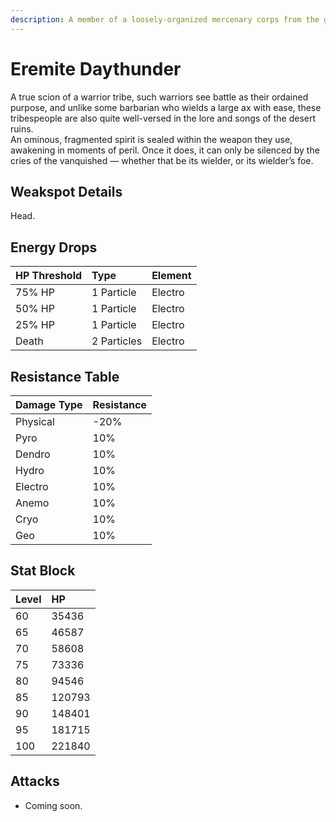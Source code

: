 ```yaml
---
description: A member of a loosely-organized mercenary corps from the golden desert sands. Will work for anyone as long as the pay is good.
---
```


# Eremite Daythunder

A true scion of a warrior tribe, such warriors see battle as their ordained purpose, and unlike some barbarian who wields a large ax with ease, these tribespeople are also quite well-versed in the lore and songs of the desert ruins.  
An ominous, fragmented spirit is sealed within the weapon they use, awakening in moments of peril. Once it does, it can only be silenced by the cries of the vanquished — whether that be its wielder, or its wielder’s foe.  

## Weakspot Details

Head.  

## Energy Drops

| HP Threshold | Type | Element |
| :---   | :---       | :---    |
| 75% HP | 1 Particle | Electro | 
| 50% HP | 1 Particle | Electro | 
| 25% HP | 1 Particle | Electro | 
| Death | 2 Particles | Electro |

## Resistance Table

| Damage Type | Resistance |
| :--- | :--- |
| Physical | -20% |
| Pyro | 10% |
| Dendro | 10% |
| Hydro | 10% |
| Electro | 10% |
| Anemo | 10% |
| Cryo | 10% |
| Geo | 10% |

## Stat Block

| Level | HP |
| :--- | :--- |
| 60 | 35436 |
| 65 | 46587 |
| 70 | 58608 |
| 75 | 73336 |
| 80 | 94546 |
| 85 | 120793 |
| 90 | 148401 |
| 95 | 181715 |
| 100 | 221840 |

## Attacks 

* Coming soon.
